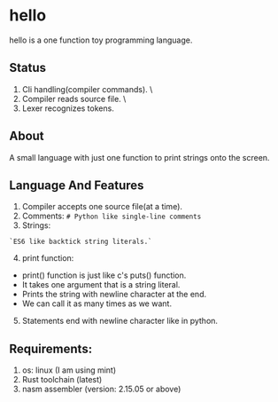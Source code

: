 # hello
hello is a one function toy programming language.

## Status
 1. Cli handling(compiler commands). \
 2. Compiler reads source file. \
 3. Lexer recognizes tokens.


## About
A small language with just one function to print strings onto the screen.

## Language And Features
1. Compiler accepts one source file(at a time).
2. Comments:
  `# Python like single-line comments`
3. Strings:
  ``` 
 `ES6 like backtick string literals.`
  ```
4. print function:
  - print() function is just like c's puts() function.
  - It takes one argument that is a string literal.
  - Prints the string with newline character at the end.
  - We can call it as many times as we want.
5. Statements end with newline character like in python.

## Requirements:
1. os: linux (I am using mint)
2. Rust toolchain (latest)
3. nasm assembler (version: 2.15.05 or above)